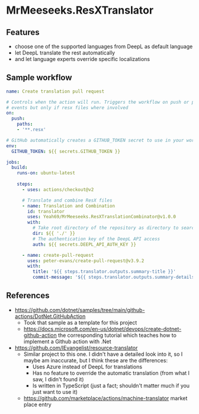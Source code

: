 # MrMeeseeks.ResXTranslator

## Features

- choose one of the supported languages from DeepL as default language
- let DeepL translate the rest automatically
- and let language experts override specific localizations

## Sample workflow

```yml
name: Create translation pull request

# Controls when the action will run. Triggers the workflow on push or pull request
# events but only if resx files where involved
on:
  push:
    paths:
    - '**.resx'

# GitHub automatically creates a GITHUB_TOKEN secret to use in your workflow.
env:
  GITHUB_TOKEN: ${{ secrets.GITHUB_TOKEN }}

jobs:
  build:
    runs-on: ubuntu-latest
    
    steps:
      - uses: actions/checkout@v2

      # Translate and combine ResX files
      - name: Translation and Combination
        id: translator
        uses: Yeah69/MrMeeseeks.ResXTranslationCombinator@v1.0.0
        with:
          # Take root directory of the repository as directory to search for the ResX files
          dir: ${{ './' }}
          # The authentication key of the DeepL API access
          auth: ${{ secrets.DEEPL_API_AUTH_KEY }}

      - name: create-pull-request
        uses: peter-evans/create-pull-request@v3.9.2
        with:
          title: '${{ steps.translator.outputs.summary-title }}'
          commit-message: '${{ steps.translator.outputs.summary-details }}'
```

## References

- https://github.com/dotnet/samples/tree/main/github-actions/DotNet.GitHubAction
  - Took that sample as a template for this project
  - https://docs.microsoft.com/en-us/dotnet/devops/create-dotnet-github-action the corresponding tutorial which teaches how to implement a Github action with .Net
- https://github.com/IEvangelist/resource-translator
  - Similar project to this one. I didn't have a detailed look into it, so I maybe am inaccurate, but I think these are the differences:
    - Uses Azure instead of DeepL for translations
    - Has no feature to override the automatic translation (from what I saw, I didn't found it)
    - Is written in TypeScript (just a fact; shouldn't matter much if you just want to use it)
  - https://github.com/marketplace/actions/machine-translator market place entry
